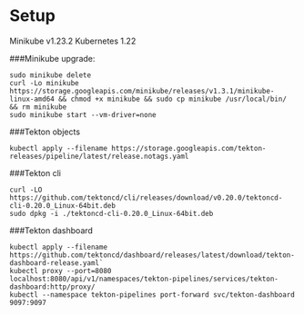 # Setup
Minikube v1.23.2
Kubernetes 1.22

###Minikube upgrade:
```
sudo minikube delete
curl -Lo minikube https://storage.googleapis.com/minikube/releases/v1.3.1/minikube-linux-amd64 && chmod +x minikube && sudo cp minikube /usr/local/bin/ && rm minikube
sudo minikube start --vm-driver=none
```


###Tekton objects
```
kubectl apply --filename https://storage.googleapis.com/tekton-releases/pipeline/latest/release.notags.yaml
```

###Tekton cli

```
curl -LO https://github.com/tektoncd/cli/releases/download/v0.20.0/tektoncd-cli-0.20.0_Linux-64bit.deb
sudo dpkg -i ./tektoncd-cli-0.20.0_Linux-64bit.deb
```

###Tekton dashboard
```
kubectl apply --filename https://github.com/tektoncd/dashboard/releases/latest/download/tekton-dashboard-release.yaml`
kubectl proxy --port=8080
localhost:8080/api/v1/namespaces/tekton-pipelines/services/tekton-dashboard:http/proxy/
kubectl --namespace tekton-pipelines port-forward svc/tekton-dashboard 9097:9097
```
